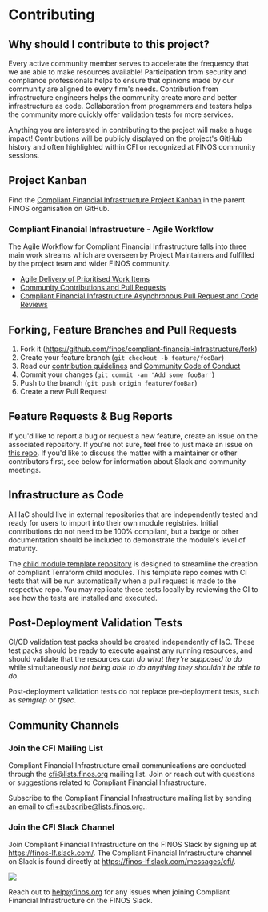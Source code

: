 # Contributing

## Why should I contribute to this project?

Every active community member serves to accelerate the frequency that we are able to make resources available! Participation from security and compliance professionals helps to ensure that opinions made by our community are aligned to every firm's needs. Contribution from infrastructure engineers helps the community create more and better infrastructure as code. Collaboration from programmers and testers helps the community more quickly offer validation tests for more services.

Anything you are interested in contributing to the project will make a huge impact! Contributions will be publicly displayed on the project's GitHub history and often highlighted within CFI or recognized at FINOS community sessions.

## Project Kanban
Find the [Compliant Financial Infrastructure Project Kanban](https://github.com/orgs/finos/projects/1) in the parent FINOS organisation on GitHub.

### Compliant Financial Infrastructure - Agile Workflow

The Agile Workflow for Compliant Financial Infrastructure falls into three main work streams which are overseen by Project Maintainers and fulfilled by the project team and wider FINOS community.

- [Agile Delivery of Prioritised Work Items](https://github.com/finos/compliant-financial-infrastructure/tree/main/docs/agile-workflow#agile)
- [Community Contributions and Pull Requests](https://github.com/finos/compliant-financial-infrastructure/tree/main/docs/agile-workflow#community)
- [Compliant Financial Infrastructure Asynchronous Pull Request and Code Reviews](https://github.com/finos/compliant-financial-infrastructure/tree/main/docs/agile-workflow#reviews)

## Forking, Feature Branches and Pull Requests

1. Fork it (<https://github.com/finos/compliant-financial-infrastructure/fork>)
2. Create your feature branch (`git checkout -b feature/fooBar`)
3. Read our [contribution guidelines](CONTRIBUTING.md) and [Community Code of Conduct](https://www.finos.org/code-of-conduct)
4. Commit your changes (`git commit -am 'Add some fooBar'`)
5. Push to the branch (`git push origin feature/fooBar`)
6. Create a new Pull Request

## Feature Requests & Bug Reports

If you'd like to report a bug or request a new feature, create an issue on the associated repository. If you're not sure, feel free to just make an issue on [this repo](https://github.com/finos/compliant-financial-infrastructure/issues). If you'd like to discuss the matter with a maintainer or other contributors first, see below for information about Slack and community meetings.

## Infrastructure as Code

All IaC should live in external repositories that are independently tested and ready for users to import into their own module registries. Initial contributions do not need to be 100% compliant, but a badge or other documentation should be included to demonstrate the module's level of maturity.

The [child module template repository](https://github.com/finos/cfi-terraform-template-child-module) is designed to streamline the creation of compliant Terraform child modules. This template repo comes with CI tests that will be run automatically when a pull request is made to the respective repo. You may replicate these tests locally by reviewing the CI to see how the tests are installed and executed.

## Post-Deployment Validation Tests

CI/CD validation test packs should be created independently of IaC. These test packs should be ready to execute against any running resources, and should validate that the resources *can do what they're supposed to do* while simultaneously *not being able to do anything they shouldn't be able to do*.

Post-deployment validation tests do not replace pre-deployment tests, such as *semgrep* or *tfsec*.

## Community Channels

### Join the CFI Mailing List
Compliant Financial Infrastructure email communications are conducted through the cfi@lists.finos.org mailing list. Join or reach out with questions or suggestions related to Compliant Financial Infrastructure.

Subscribe to the Compliant Financial Infrastructure mailing list by sending an email to cfi+subscribe@lists.finos.org..

### Join the CFI Slack Channel
Join Compliant Financial Infrastructure on the FINOS Slack by signing up at https://finos-lf.slack.com/. The Compliant Financial Infrastructure channel on Slack is found directly at https://finos-lf.slack.com/messages/cfi/.

[<img src="https://img.shields.io/badge/slack-@finos/cloud%20service%20certification-green.svg?logo=slack">](https://finos-lf.slack.com/messages/cfi/)

Reach out to help@finos.org for any issues when joining Compliant Financial Infrastructure on the FINOS Slack.

